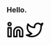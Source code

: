 ### Hello.

[![LinkedIn](https://raw.githubusercontent.com/jaredhanson/jaredhanson/master/images/linkedin-20x20.svg)](https://www.linkedin.com/in/jaredhanson)
[![Twitter](https://raw.githubusercontent.com/jaredhanson/jaredhanson/master/images/twitter-20x20.svg)](https://twitter.com/jaredhanson)
